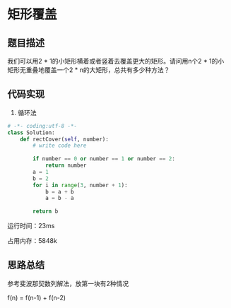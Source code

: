 #  矩形覆盖


## 题目描述

我们可以用2 * 1的小矩形横着或者竖着去覆盖更大的矩形。请问用n个2 * 1的小矩形无重叠地覆盖一个2 * n的大矩形，总共有多少种方法？ 

## 代码实现

1. 循环法
```python
# -*- coding:utf-8 -*-
class Solution:
    def rectCover(self, number):
        # write code here
        
        if number == 0 or number == 1 or number == 2:
            return number
        a = 1
        b = 2
        for i in range(3, number + 1):
            b = a + b
            a = b - a
            
        return b
```
运行时间：23ms

占用内存：5848k





## 思路总结

参考斐波那契数列解法，放第一块有2种情况

f(n) = f(n-1) + f(n-2)